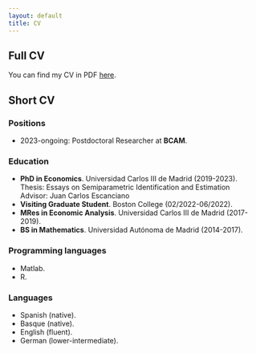 ```yaml
---
layout: default
title: CV
---
```

## Full CV
You can find my CV in PDF [here](files/cv_Telmo_Perez.pdf).

## Short CV

### Positions
* 2023-ongoing: Postdoctoral Researcher at **BCAM**.

### Education

* **PhD in Economics**. Universidad Carlos III de Madrid (2019-2023). \
Thesis: Essays on Semiparametric Identification and Estimation \
Advisor: Juan Carlos Escanciano 
* **Visiting Graduate Student**. Boston College (02/2022-06/2022).
* **MRes in Economic Analysis**. Universidad Carlos III de Madrid (2017-2019).
* **BS in Mathematics**. Universidad Autónoma de Madrid (2014-2017).

### Programming languages
* Matlab.
* R.

### Languages
* Spanish (native).
* Basque (native).
* English (fluent).
* German (lower-intermediate).

